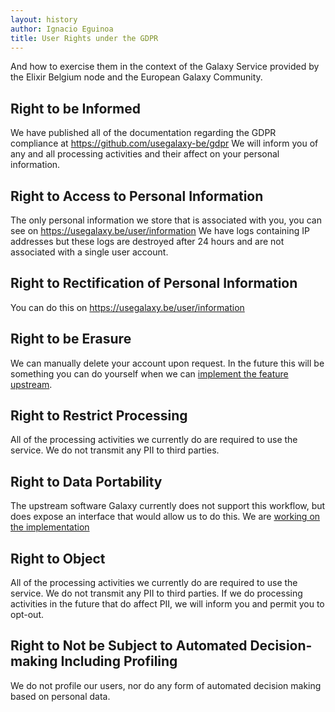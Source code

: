 ```yaml
---
layout: history
author: Ignacio Eguinoa
title: User Rights under the GDPR
---
```


And how to exercise them in the context of the Galaxy Service provided by the Elixir Belgium node and the European Galaxy Community.


## Right to be Informed

We have published all of the documentation regarding the GDPR compliance at https://github.com/usegalaxy-be/gdpr
We will inform you of any and all processing activities and their affect on your personal information.

## Right to Access to Personal Information

The only personal information we store that is associated with you, you can see on https://usegalaxy.be/user/information
We have logs containing IP addresses but these logs are destroyed after 24 hours and are not associated with a single user account.

## Right to Rectification of Personal Information

You can do this on https://usegalaxy.be/user/information

## Right to be Erasure

We can manually delete your account upon request. In the future this will be something you can do yourself when we can [implement the feature upstream](https://github.com/galaxyproject/galaxy/issues/6081).

## Right to Restrict Processing

All of the processing activities we currently do are required to use the service. We do not transmit any PII to third parties.

## Right to Data Portability

The upstream software Galaxy currently does not support this workflow, but does expose an interface that would allow us to do this. We are [working on the implementation](https://github.com/galaxyproject/galaxy/issues/6082)

## Right to Object

All of the processing activities we currently do are required to use the service. We do not transmit any PII to third parties.
If we do processing activities in the future that do affect PII, we will inform you and permit you to opt-out.

## Right to Not be Subject to Automated Decision-making Including Profiling

We do not profile our users, nor do any form of automated decision making based on personal data.
